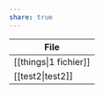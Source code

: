 ```yaml
---
share: true
---
```



| File                               |
| ---------------------------------- |
| [[things\|1 fichier]] |
| [[test2\|test2]]    |

